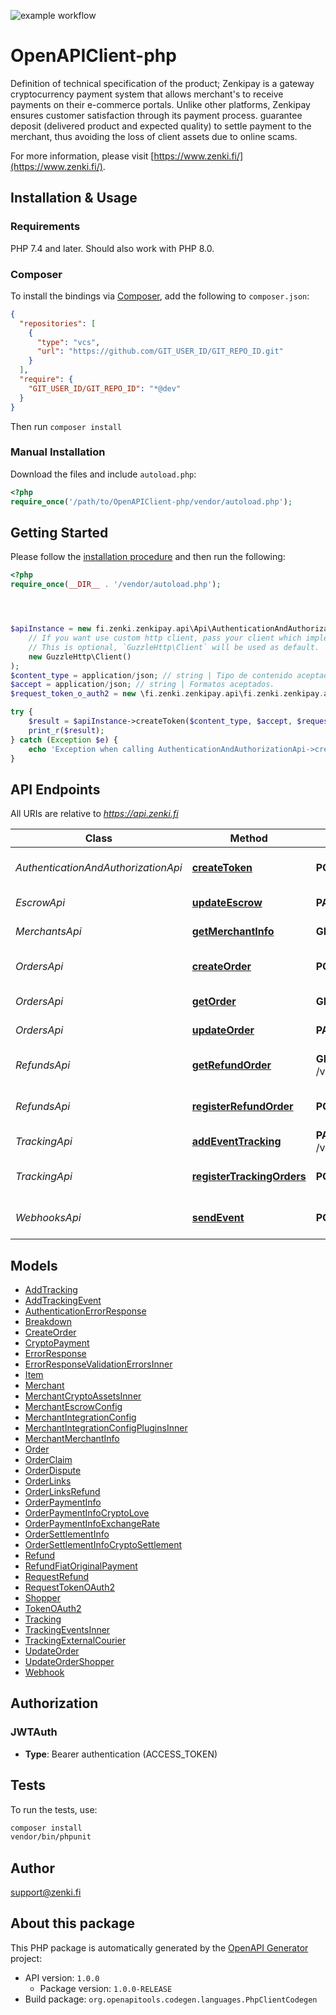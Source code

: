 ![example workflow](https://github.com/zenkifi/zenkipay-api-sdk-php/actions/workflows/maven.yml/badge.svg)
# OpenAPIClient-php

Definition of technical specification of the product; Zenkipay is a gateway
cryptocurrency payment system that allows merchant's to receive payments on their
e-commerce portals. Unlike other platforms,
Zenkipay ensures customer satisfaction through its payment process.
guarantee deposit (delivered product and expected quality) to settle
payment to the merchant, thus avoiding the loss of client assets due to
online scams.

For more information, please visit [https://www.zenki.fi/](https://www.zenki.fi/).

## Installation & Usage

### Requirements

PHP 7.4 and later.
Should also work with PHP 8.0.

### Composer

To install the bindings via [Composer](https://getcomposer.org/), add the following to `composer.json`:

```json
{
  "repositories": [
    {
      "type": "vcs",
      "url": "https://github.com/GIT_USER_ID/GIT_REPO_ID.git"
    }
  ],
  "require": {
    "GIT_USER_ID/GIT_REPO_ID": "*@dev"
  }
}
```

Then run `composer install`

### Manual Installation

Download the files and include `autoload.php`:

```php
<?php
require_once('/path/to/OpenAPIClient-php/vendor/autoload.php');
```

## Getting Started

Please follow the [installation procedure](#installation--usage) and then run the following:

```php
<?php
require_once(__DIR__ . '/vendor/autoload.php');




$apiInstance = new fi.zenki.zenkipay.api\Api\AuthenticationAndAuthorizationApi(
    // If you want use custom http client, pass your client which implements `GuzzleHttp\ClientInterface`.
    // This is optional, `GuzzleHttp\Client` will be used as default.
    new GuzzleHttp\Client()
);
$content_type = application/json; // string | Tipo de contenido aceptado.
$accept = application/json; // string | Formatos aceptados.
$request_token_o_auth2 = new \fi.zenki.zenkipay.api\fi.zenki.zenkipay.api.model\RequestTokenOAuth2(); // \fi.zenki.zenkipay.api\fi.zenki.zenkipay.api.model\RequestTokenOAuth2 | Parameters for OAuth 2 token creation.

try {
    $result = $apiInstance->createToken($content_type, $accept, $request_token_o_auth2);
    print_r($result);
} catch (Exception $e) {
    echo 'Exception when calling AuthenticationAndAuthorizationApi->createToken: ', $e->getMessage(), PHP_EOL;
}

```

## API Endpoints

All URIs are relative to *https://api.zenki.fi*

Class | Method | HTTP request | Description
------------ | ------------- | ------------- | -------------
*AuthenticationAndAuthorizationApi* | [**createToken**](docs/Api/AuthenticationAndAuthorizationApi.md#createtoken) | **POST** /v1/oauth/tokens | Create an authentication token in Zenki
*EscrowApi* | [**updateEscrow**](docs/Api/EscrowApi.md#updateescrow) | **PATCH** /v1/pay/escrow/{zenkiOrderId}/fulfillments | Escrow update
*MerchantsApi* | [**getMerchantInfo**](docs/Api/MerchantsApi.md#getmerchantinfo) | **GET** /v1/pay/me | Merchant information
*OrdersApi* | [**createOrder**](docs/Api/OrdersApi.md#createorder) | **POST** /v1/pay/orders | Payment order registration
*OrdersApi* | [**getOrder**](docs/Api/OrdersApi.md#getorder) | **GET** /v1/pay/orders/{zenkiOrderId} | Order information
*OrdersApi* | [**updateOrder**](docs/Api/OrdersApi.md#updateorder) | **PATCH** /v1/pay/orders/{zenkiOrderId} | Order update for payment
*RefundsApi* | [**getRefundOrder**](docs/Api/RefundsApi.md#getrefundorder) | **GET** /v1/pay/orders/{zenkiOrderId}/refunds/{zenkiRefundId} | Request refunds for an order
*RefundsApi* | [**registerRefundOrder**](docs/Api/RefundsApi.md#registerrefundorder) | **POST** /v1/pay/orders/{zenkiOrderId}/refunds | Register of refunds for an order
*TrackingApi* | [**addEventTracking**](docs/Api/TrackingApi.md#addeventtracking) | **PATCH** /v1/pay/orders/{zenkiOrderId}/tracking/{zenkiTrackId} | Shipping Status Update
*TrackingApi* | [**registerTrackingOrders**](docs/Api/TrackingApi.md#registertrackingorders) | **POST** /v1/pay/orders/{zenkiOrderId}/tracking | Registration number for tracking
*WebhooksApi* | [**sendEvent**](docs/Api/WebhooksApi.md#sendevent) | **POST** /URL_MERCHANT | Event notifications for merchant

## Models

- [AddTracking](docs/Model/AddTracking.md)
- [AddTrackingEvent](docs/Model/AddTrackingEvent.md)
- [AuthenticationErrorResponse](docs/Model/AuthenticationErrorResponse.md)
- [Breakdown](docs/Model/Breakdown.md)
- [CreateOrder](docs/Model/CreateOrder.md)
- [CryptoPayment](docs/Model/CryptoPayment.md)
- [ErrorResponse](docs/Model/ErrorResponse.md)
- [ErrorResponseValidationErrorsInner](docs/Model/ErrorResponseValidationErrorsInner.md)
- [Item](docs/Model/Item.md)
- [Merchant](docs/Model/Merchant.md)
- [MerchantCryptoAssetsInner](docs/Model/MerchantCryptoAssetsInner.md)
- [MerchantEscrowConfig](docs/Model/MerchantEscrowConfig.md)
- [MerchantIntegrationConfig](docs/Model/MerchantIntegrationConfig.md)
- [MerchantIntegrationConfigPluginsInner](docs/Model/MerchantIntegrationConfigPluginsInner.md)
- [MerchantMerchantInfo](docs/Model/MerchantMerchantInfo.md)
- [Order](docs/Model/Order.md)
- [OrderClaim](docs/Model/OrderClaim.md)
- [OrderDispute](docs/Model/OrderDispute.md)
- [OrderLinks](docs/Model/OrderLinks.md)
- [OrderLinksRefund](docs/Model/OrderLinksRefund.md)
- [OrderPaymentInfo](docs/Model/OrderPaymentInfo.md)
- [OrderPaymentInfoCryptoLove](docs/Model/OrderPaymentInfoCryptoLove.md)
- [OrderPaymentInfoExchangeRate](docs/Model/OrderPaymentInfoExchangeRate.md)
- [OrderSettlementInfo](docs/Model/OrderSettlementInfo.md)
- [OrderSettlementInfoCryptoSettlement](docs/Model/OrderSettlementInfoCryptoSettlement.md)
- [Refund](docs/Model/Refund.md)
- [RefundFiatOriginalPayment](docs/Model/RefundFiatOriginalPayment.md)
- [RequestRefund](docs/Model/RequestRefund.md)
- [RequestTokenOAuth2](docs/Model/RequestTokenOAuth2.md)
- [Shopper](docs/Model/Shopper.md)
- [TokenOAuth2](docs/Model/TokenOAuth2.md)
- [Tracking](docs/Model/Tracking.md)
- [TrackingEventsInner](docs/Model/TrackingEventsInner.md)
- [TrackingExternalCourier](docs/Model/TrackingExternalCourier.md)
- [UpdateOrder](docs/Model/UpdateOrder.md)
- [UpdateOrderShopper](docs/Model/UpdateOrderShopper.md)
- [Webhook](docs/Model/Webhook.md)

## Authorization

### JWTAuth

- **Type**: Bearer authentication (ACCESS_TOKEN)

## Tests

To run the tests, use:

```bash
composer install
vendor/bin/phpunit
```

## Author

support@zenki.fi

## About this package

This PHP package is automatically generated by the [OpenAPI Generator](https://openapi-generator.tech) project:

- API version: `1.0.0`
    - Package version: `1.0.0-RELEASE`
- Build package: `org.openapitools.codegen.languages.PhpClientCodegen`
